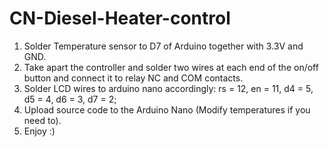 # CN-Diesel-Heater-control

1. Solder Temperature sensor to D7 of Arduino together with 3.3V and GND.  
2. Take apart the controller and solder two wires at each end of the on/off button and connect it to relay NC and COM contacts.
3. Solder LCD wires to arduino nano accordingly:
    rs = 12, 
    en = 11,
    d4 = 5,
    d5 = 4,
    d6 = 3,
    d7 = 2;
4. Upload source code to the Arduino Nano (Modify temperatures if you need to).
5. Enjoy :)
